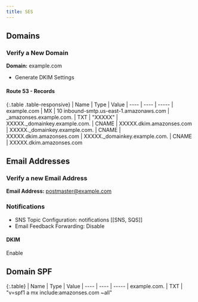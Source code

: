 ```yaml
---
title: SES
---
```


## Domains

### Verify a New Domain
**Domain:** example.com  

- Generate DKIM Settings

#### Route 53 - Records

{:.table .table-responsive}
| Name | Type | Value
| ---- | ---- | -----
| example.com | MX | 10 inbound-smtp.us-east-1.amazonaws.com
| _amazonses.example.com. | TXT | "XXXXX"
| XXXXX._domainkey.example.com. | CNAME | XXXXX.dkim.amazonses.com
| XXXXX._domainkey.example.com. | CNAME | XXXXX.dkim.amazonses.com
| XXXXX._domainkey.example.com. | CNAME | XXXXX.dkim.amazonses.com

## Email Addresses

### Verify a new Email Address
**Email Address:** postmaster@example.com

### Notifications
- SNS Topic Configuration: notifications [[SNS, SQS]]
- Email Feedback Forwarding: Disable

#### DKIM
Enable

## Domain SPF

{:.table}
| Name | Type | Value
| ---- | ---- | -----
| example.com. | TXT | "<Value>v=spf1 a mx include:amazonses.com ~all</Value>"
